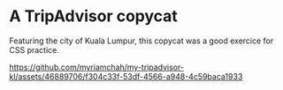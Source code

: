 # A TripAdvisor copycat

Featuring the city of Kuala Lumpur, this copycat was a good exercice for CSS practice. 


https://github.com/myriamchah/my-tripadvisor-kl/assets/46889706/f304c33f-53df-4566-a948-4c59baca1933

